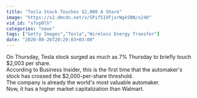 ```yaml
---
title: "Tesla Stock Touches $2,000 A Share"
image: "https://s2.dmcdn.net/v/SPif51VFjxrWgkSNN/x240"
vid_id: "x7vp0lh"
categories: "news"
tags: ["Getty Images","Tesla","Wireless Energy Transfer"]
date: "2020-08-26T20:29:03+03:00"
---
```

On Thursday, Tesla stock surged as much as 7% Thursday to briefly touch $2,003 per share.   <br>According to Business Insider, this is the first time that the automaker's stock has crossed the $2,000-per-share threshold.   <br>The company is already the world's most valuable automaker.  <br>Now, it has a higher market capitalization than Walmart.
